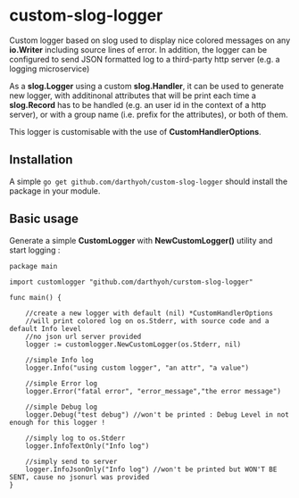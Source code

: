 # custom-slog-logger
Custom logger based on slog used to display nice colored messages on any **io.Writer** including source lines of error. In addition, the logger can be configured to send JSON formatted log to a third-party http server (e.g. a logging microservice)

As a **slog.Logger** using a custom **slog.Handler**, it can be used to generate new logger, with additinonal attributes that will be print each time a **slog.Record** has to be handled (e.g. an user id in the context of a http server), or with a group name (i.e. prefix for the attributes), or both of them.

This logger is customisable with the use of **CustomHandlerOptions**.

## Installation

A simple `go get github.com/darthyoh/custom-slog-logger` should install the package in your module.

## Basic usage

Generate a simple **CustomLogger** with **NewCustomLogger()** utility and start logging :

```
package main

import customlogger "github.com/darthyoh/curstom-slog-logger"

func main() {

	//create a new logger with default (nil) *CustomHandlerOptions
	//will print colored log on os.Stderr, with source code and a default Info level
	//no json url server provided
	logger := customlogger.NewCustomLogger(os.Stderr, nil)

	//simple Info log
	logger.Info("using custom logger", "an attr", "a value")

	//simple Error log
	logger.Error("fatal error", "error_message","the error message")

	//simple Debug log
	logger.Debug("test debug") //won't be printed : Debug Level in not enough for this logger !
	
	//simply log to os.Stderr
	logger.InfoTextOnly("Info log")

	//simply send to server
	logger.InfoJsonOnly("Info log") //won't be printed but WON'T BE SENT, cause no jsonurl was provided
}
```

